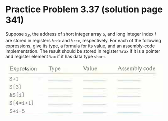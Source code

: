 # Practice Problem 3.37 (solution page 341)
Suppose $x_S$, the address of short integer array `S`, and long integer index $i$ are stored in registers `%rdx` and `%rcx`, respectively. For each of the following expressions, give its type, a formula for its value, and an assembly-code implementation. The result should be stored in register `%rax` if it is a pointer and register element `%ax` if it has data type `short`.

![](./images/3.37.png)